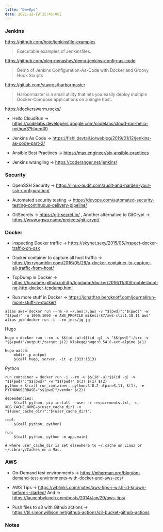 ```yaml
---
title: "DevOps"
date: 2021-12-19T15:46:00Z
---
```


### Jenkins

https://github.com/hoto/jenkinsfile-examples
> Executable examples of Jenkinsfiles.

https://github.com/oleg-nenashev/demo-jenkins-config-as-code
> Demo of Jenkins Configuration-As-Code with Docker and Groovy Hook Scripts

https://gitlab.com/stavros/harbormaster
> Harbormaster is a small utility that lets you easily deploy multiple Docker-Compose applications on a single host.

https://dockerswarm.rocks/

* Hello CloudRun -> https://codelabs.developers.google.com/codelabs/cloud-run-hello-python3?hl=en#0

* Jenkins As Code -> https://fishi.devtail.io/weblog/2019/01/12/jenkins-as-code-part-2/

* Ansible Best Practices -> https://max.engineer/six-ansible-practices

* Jenkins wrangling -> https://coderanger.net/jenkins/

### Security

* OpenSSH Security -> https://linux-audit.com/audit-and-harden-your-ssh-configuration/

* Automated security testing -> https://devops.com/automated-security-testing-continuous-delivery-pipeline/

* GitSecrets -> https://git-secret.io/ , Another alternative to GitCrypt -> https://www.agwa.name/projects/git-crypt/

### Docker

* Inspecting Docker traffic -> https://skynet.sexy/2015/05/inspect-docker-traffix-on-osx

* Docker container to capture all host traffic -> https://jerrygamblin.com/2016/05/28/a-docker-container-to-capture-all-traffic-from-host/

* TcpDump in Docker -> https://husobee.github.io/http/tcpdump/docker/2016/11/30/troubleshooting-http-docker-tcpdump.html

* Run more stuff in Docker -> https://jonathan.bergknoff.com/journal/run-more-stuff-in-docker/
```shell
alias aws='docker run --rm -v ~/.aws:/.aws -v "$(pwd)":"$(pwd)" -w "$(pwd)" -u 1000:1000 -e AWS_PROFILE mikesir87/aws-cli:1.18.11 aws'
alias jq='docker run -i --rm jess/jq jq'
```

Hugo
```shell
hugo = docker run --rm -u $$(id -u):$$(id -g) -v "$$(pwd)":/src -v "$$(pwd)"/output:/target $(2) klakegg/hugo:0.54.0-ext-alpine $(1)

hugo-watch:
    mkdir -p output
    $(call hugo, server, -it -p 1313:1313)
```

Python
```shell
run_container = docker run -i --rm -u $$(id -u):$$(id -g) -v "$$(pwd)":"$$(pwd)" -w "$$(pwd)" $(3) $(1) $(2)
python = $(call run_container, python:3.8.2-alpine3.11, $(1), -e PYTHONUSERBASE="$$(pwd)"/vendor $(2))

dependencies:
    $(call python, pip install --user -r requirements.txt, -e XDG_CACHE_HOME=$(user_cache_dir) -v "$(user_cache_dir)":"$(user_cache_dir)")

repl:
    $(call python, python)

run:
    $(call python, python -m app.main)

# where user_cache_dir is set elsewhere to ~/.cache on Linux or ~/Library/Caches on a Mac.
```

### AWS

* On-Demand test environments -> https://mherman.org/blog/on-demand-test-environments-with-docker-and-aws-ecs/

* AWS Tips -> https://wblinks.com/notes/aws-tips-i-wish-id-known-before-i-started/
And -> https://launchbylunch.com/posts/2014/Jan/29/aws-tips/

* Push files to s3 with Github actions -> https://til.simonwillison.net/github-actions/s3-bucket-github-actions


### Notes
